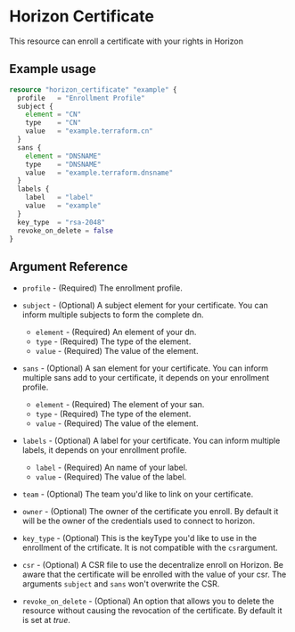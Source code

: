 # Horizon Certificate

This resource can enroll a certificate with your rights in Horizon

## Example usage 

```terraform
resource "horizon_certificate" "example" {
  profile   = "Enrollment Profile"
  subject {
    element = "CN"
    type    = "CN"
    value   = "example.terraform.cn"
  }
  sans {
    element = "DNSNAME"
    type    = "DNSNAME"
    value   = "example.terraform.dnsname"
  }
  labels {
    label   = "label"
    value   = "example"
  }
  key_type  = "rsa-2048"  
  revoke_on_delete = false
}
```

## Argument Reference

* `profile` - (Required) The enrollment profile.
* `subject` - (Optional) A subject element for your certificate. You can inform multiple subjects to form the complete dn.
    * `element` - (Required) An element of your dn.
    * `type`    - (Required) The type of the element.
    * `value`   - (Required) The value of the element.

* `sans` - (Optional) A san element for your certificate. You can inform multiple sans add to your certificate, it depends on your enrollment profile.
    * `element` - (Required) The element of your san.
    * `type`    - (Required) The type of the element.
    * `value`   - (Required) The value of the element.

* `labels` - (Optional) A label for your certificate. You can inform multiple labels, it depends on your enrollment profile.
    * `label` - (Required) An name of your label.
    * `value` - (Required) The value of the label.

* `team` - (Optional) The team you'd like to link on your certificate.
* `owner` - (Optional) The owner of the certificate you enroll. By default it will be the owner of the credentials used to connect to horizon.
* `key_type` - (Optional) This is the keyType you'd like to use in the enrollment of the crtificate. It is not compatible with the `csr`argument.
* `csr` - (Optional) A CSR file to use the decentralize enroll on Horizon. Be aware that the certificate will be enrolled with the value of your csr. The arguments `subject` and `sans` won't overwrite the CSR.

* `revoke_on_delete` - (Optional) An option that allows you to delete the resource without causing the revocation of the certificate. By default it is set at _true_.